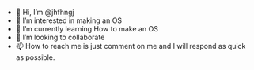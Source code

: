 - 👋 Hi, I’m @jhfhngj
- 👀 I’m interested in making an OS
- 🌱 I’m currently learning How to make an OS
- 💞️ I’m looking to collaborate
- 📫 How to reach me is just comment on me and I will respond as quick as possible.

<!---
jhfhngj/jhfhngj is a ✨ special ✨ repository because its `README.md` (this file) appears on your GitHub profile.
You can click the Preview link to take a look at your changes.
--->
